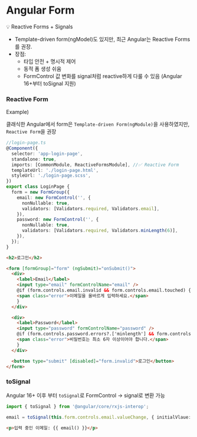 # Angular Form

💡 Reactive Forms + Signals

- Template-driven form(ngModel)도 있지만, 최근 Angular는 Reactive Forms를 권장.
- 장점:
  - 타입 안전 + 명시적 제어
  - 동적 폼 생성 쉬움
  - FormControl 값 변화를 signal처럼 reactive하게 다룰 수 있음 (Angular 16+부터 toSignal 지원)

### Reactive Form

Example)

클래식한 Angular에서 form은 `Template-driven Form(ngModule)`을 사용하였지만, `Reactive Form`을 권장

```typescript
//login-page.ts
@Component({
  selector: 'app-login-page',
  standalone: true,
  imports: [CommonModule, ReactiveFormsModule], //✅ Reactive Form
  templateUrl: './login-page.html',
  styleUrl: './login-page.scss',
})
export class LoginPage {
  form = new FormGroup({
    email: new FormControl('', {
      nonNullable: true,
      validators: [Validators.required, Validators.email],
    }),
    password: new FormControl('', {
      nonNullable: true,
      validators: [Validators.required, Validators.minLength(6)],
    }),
  });
}
```

```html
<h2>로그인</h2>

<form [formGroup]="form" (ngSubmit)="onSubmit()">
  <div>
    <label>Email</label>
    <input type="email" formControlName="email" />
    @if (form.controls.email.invalid && form.controls.email.touched) {
    <span class="error">이메일을 올바르게 입력하세요.</span>
    }
  </div>

  <div>
    <label>Password</label>
    <input type="password" formControlName="password" />
    @if (form.controls.password.errors?.['minlength'] && form.controls.password.touched) {
    <span class="error">비밀번호는 최소 6자 이상이어야 합니다.</span>
    }
  </div>

  <button type="submit" [disabled]="form.invalid">로그인</button>
</form>
```

### toSignal

Angular 16+ 이후 부터 `toSignal`로 FormControl → signal로 변환 가능

```typescript
import { toSignal } from '@angular/core/rxjs-interop';

email = toSignal(this.form.controls.email.valueChange, { initialVlaue: '' });
```

```html
<p>입력 중인 이메일: {{ email() }}</p>
```
